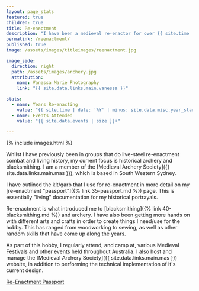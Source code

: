 ```yaml
---
layout: page_stats
featured: true
children: true
title: Re-enactment
description: "I have been a medieval re-enactor for over {{ site.time | date: '%Y' | minus: site.data.misc.year_started.reenactment }} years."
permalink: /reenactment/
published: true
image: /assets/images/titleimages/reenactment.jpg

image_side:
  direction: right
  path: /assets/images/archery.jpg
  attribution:
    name: Vanessa Marie Photography
    link: "{{ site.data.links.main.vanessa }}"

stats:
  - name: Years Re-enacting
    value: "{{ site.time | date: '%Y' | minus: site.data.misc.year_started.reenactment }}+"
  - name: Events Attended
    value: "{{ site.data.events | size }}+"

---
```


{% include images.html %}

Whilst I have previously been in groups that do live-steel re-enactment combat and living history, my current focus is historical archery and blacksmithing. I am a member of the [Medieval Archery Society]({{ site.data.links.main.mas }}), which is based in South Western Sydney.

I have outlined the kit/garb that I use for re-enactment in more detail on my [re-enactment "passport"]({% link 35-passport.md %}) page. This is essentially "living" documentation for my historical portrayals.

Re-enactment is what introduced me to [blacksmithing]({% link 40-blacksmithing.md %}) and archery. I have also been getting more hands on with different arts and crafts in order to create things I need/use for the hobby. This has ranged from woodworking to sewing, as well as other random skills that have come up along the years.

As part of this hobby, I regularly attend, and camp at, various Medieval Festivals and other events held throughout Australia. I also  host and manage the [Medieval Archery Society]({{ site.data.links.main.mas }}) website, in addition to performing the technical implementation of it's current design.

<div class="box alt">
    <div class="4u centre">
        <a class="button fit" href="{% link 35-passport.md %}">Re-Enactment Passport</a>
    </div>
</div>
